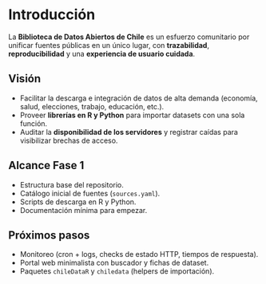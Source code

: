 # Introducción

La **Biblioteca de Datos Abiertos de Chile** es un esfuerzo comunitario por unificar fuentes públicas en un único lugar, con **trazabilidad**, **reproducibilidad** y una **experiencia de usuario cuidada**.

## Visión
- Facilitar la descarga e integración de datos de alta demanda (economía, salud, elecciones, trabajo, educación, etc.).
- Proveer **librerías en R y Python** para importar datasets con una sola función.
- Auditar la **disponibilidad de los servidores** y registrar caídas para visibilizar brechas de acceso.

## Alcance Fase 1
- Estructura base del repositorio.
- Catálogo inicial de fuentes (`sources.yaml`).
- Scripts de descarga en R y Python.
- Documentación mínima para empezar.

## Próximos pasos
- Monitoreo (cron + logs, checks de estado HTTP, tiempos de respuesta).
- Portal web minimalista con buscador y fichas de dataset.
- Paquetes `chileDataR` y `chiledata` (helpers de importación).
